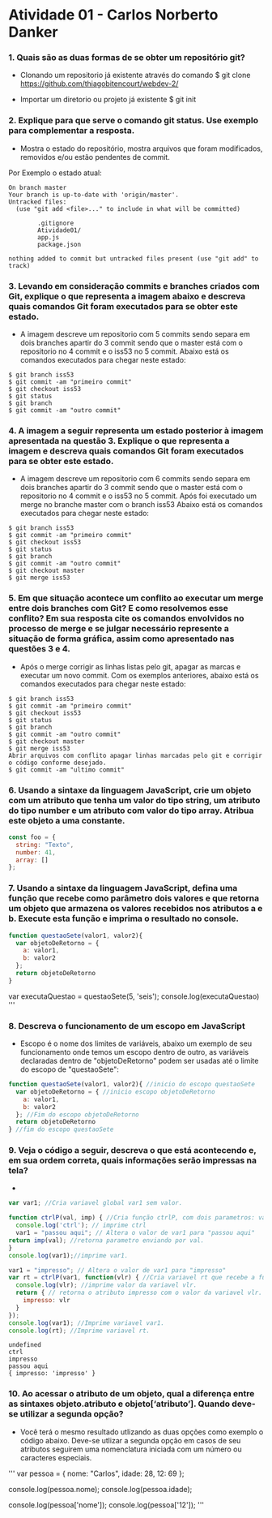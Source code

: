 # Atividade 01 - Carlos Norberto Danker

### 1. Quais são as duas formas de se obter um repositório git?
- Clonando um repositorio já existente através do comando $ git clone https://github.com/thiagobitencourt/webdev-2/

- Importar um diretorio ou projeto já existente $ git init

### 2. Explique para que serve o comando git status. Use exemplo para complementar a resposta.

- Mostra o estado do repositório, mostra arquivos que foram modificados, removidos e/ou estão pendentes de commit.

Por Exemplo o estado atual:
```
On branch master
Your branch is up-to-date with 'origin/master'.
Untracked files:
  (use "git add <file>..." to include in what will be committed)

        .gitignore
        Atividade01/
        app.js
        package.json

nothing added to commit but untracked files present (use "git add" to track)
```
### 3. Levando em consideração commits e branches criados com Git, explique o que representa a imagem abaixo e descreva quais comandos Git foram executados para se obter este estado.

- A imagem descreve  um repositorio com 5 commits sendo separa em dois branches apartir do 3 commit sendo que o master está com o repositorio no 4 commit e o iss53 no 5 commit.
Abaixo está os comandos executados para chegar neste estado:

```
$ git branch iss53
$ git commit -am "primeiro commit"
$ git checkout iss53
$ git status
$ git branch
$ git commit -am "outro commit"
```

### 4. A imagem a seguir representa um estado posterior à imagem apresentada na questão 3. Explique o que representa a imagem e descreva quais comandos Git foram executados para se obter este estado.

- A imagem descreve  um repositorio com 6 commits sendo separa em dois branches apartir do 3 commit sendo que o master está com o repositorio no 4 commit e o iss53 no 5 commit. Após foi executado um merge no branche master com o branch iss53
Abaixo está os comandos executados para chegar neste estado:

```
$ git branch iss53
$ git commit -am "primeiro commit"
$ git checkout iss53
$ git status
$ git branch
$ git commit -am "outro commit"
$ git checkout master
$ git merge iss53
```
### 5. Em que situação acontece um conflito ao executar um merge entre dois branches com Git? E como resolvemos esse conflito? Em sua resposta cite os comandos envolvidos no processo de merge e se julgar necessário represente a situação de forma gráfica, assim como apresentado nas questões 3 e 4.

- Após o merge corrigir as linhas listas pelo git, apagar as marcas e executar um novo commit.
Com os exemplos anteriores, abaixo está os comandos executados para chegar neste estado:
```
$ git branch iss53
$ git commit -am "primeiro commit"
$ git checkout iss53
$ git status
$ git branch
$ git commit -am "outro commit"
$ git checkout master
$ git merge iss53
Abrir arquivos com conflito apagar linhas marcadas pelo git e corrigir o código conforme desejado.
$ git commit -am "ultimo commit"  
```
### 6. Usando a sintaxe da linguagem JavaScript, crie um objeto com um atributo que tenha um valor do tipo string, um atributo do tipo number e um atributo com valor do tipo array. Atribua este objeto a uma constante.

``` JavaScript
const foo = {
  string: "Texto",
  number: 41,
  array: []
};
```

### 7. Usando a sintaxe da linguagem JavaScript, defina uma função que recebe como parâmetro dois valores e que retorna um objeto que armazena os valores recebidos nos atributos a e b. Execute esta função e imprima o resultado no console.

``` JavaScript
function questaoSete(valor1, valor2){
  var objetoDeRetorno = {
    a: valor1,
    b: valor2
  };
  return objetoDeRetorno
}
```
var executaQuestao = questaoSete(5, 'seis');
console.log(executaQuestao)
'''
### 8. Descreva o funcionamento de um escopo em JavaScript

- Escopo é o nome dos limites de variáveis, abaixo um exemplo de seu funcionamento onde temos um escopo dentro de outro, as variáveis declaradas dentro de "objetoDeRetorno" podem ser usadas até o limite do escopo de "questaoSete":

``` javascript
function questaoSete(valor1, valor2){ //inicio do escopo questaoSete
  var objetoDeRetorno = { //inicio escopo objetoDeRetorno
    a: valor1,
    b: valor2
  }; //Fim do escopo objetoDeRetorno
  return objetoDeRetorno
} //fim do escopo questaoSete
```
### 9. Veja o código a seguir, descreva o que está acontecendo e, em sua ordem correta, quais informações serão impressas na tela?

-
``` javascript
var var1; //Cria variavel global var1 sem valor.

function ctrlP(val, imp) { //Cria função ctrlP, com dois parametros: val, imp
  console.log('ctrl'); // imprime ctrl
  var1 = "passou aqui"; // Altera o valor de var1 para "passou aqui"
return imp(val); //retorna parametro enviando por val.
}  
console.log(var1);//imprime var1.

var1 = "impresso"; // Altera o valor de var1 para "impresso"
var rt = ctrlP(var1, function(vlr) { //Cria variavel rt que recebe a função ctrlP, aqui a função ctrlP recebe a variavel var1, e uma função que tem como parametro a variavel vlr.
  console.log(vlr); //imprime valor da variavel vlr.
  return { // retorna o atributo impresso com o valor da variavel vlr.
    impresso: vlr
  }
});
console.log(var1); //Imprime variavel var1.
console.log(rt); //Imprime variavel rt.  
```

```
undefined
ctrl
impresso
passou aqui
{ impresso: 'impresso' }
```

### 10. Ao acessar o atributo de um objeto, qual a diferença entre as sintaxes objeto.atributo e objeto[‘atributo’]. Quando deve-se utilizar a segunda opção?

- Você terá o mesmo resultado utlizando as duas opções como exemplo o código abaixo. Deve-se utlizar a segunda opção em casos de seu atributos seguirem uma nomenclatura iniciada com um número ou caracteres especiais.

'''
var pessoa = {
  nome: "Carlos",
  idade: 28,
  12: 69
};

console.log(pessoa.nome);
console.log(pessoa.idade);

console.log(pessoa['nome']);
console.log(pessoa['12']);
'''
